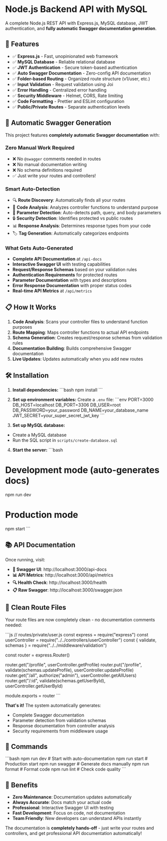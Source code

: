 # Node.js Backend API with MySQL

A complete Node.js REST API with Express.js, MySQL database, JWT authentication, and **fully automatic Swagger documentation generation**.

## 🚀 Features

- ✅ **Express.js** - Fast, unopinionated web framework
- ✅ **MySQL Database** - Reliable relational database
- ✅ **JWT Authentication** - Secure token-based authentication
- ✅ **Auto Swagger Documentation** - Zero-config API documentation
- ✅ **Folder-based Routing** - Organized route structure (v1/user, etc.)
- ✅ **Input Validation** - Request validation using Joi
- ✅ **Error Handling** - Centralized error handling
- ✅ **Security Middleware** - Helmet, CORS, Rate limiting
- ✅ **Code Formatting** - Prettier and ESLint configuration
- ✅ **Public/Private Routes** - Separate authentication levels

## 🤖 **Automatic Swagger Generation**

This project features **completely automatic Swagger documentation** with:

### **Zero Manual Work Required**
- ❌ No `@swagger` comments needed in routes
- ❌ No manual documentation writing
- ❌ No schema definitions required
- ✅ Just write your routes and controllers!

### **Smart Auto-Detection**
- 🔍 **Route Discovery**: Automatically finds all your routes
- 🧠 **Code Analysis**: Analyzes controller functions to understand purpose
- 📝 **Parameter Detection**: Auto-detects path, query, and body parameters
- 🔒 **Security Detection**: Identifies protected vs public routes
- 📊 **Response Analysis**: Determines response types from your code
- 🏷️ **Tag Generation**: Automatically categorizes endpoints

### **What Gets Auto-Generated**
- **Complete API Documentation** at `/api-docs`
- **Interactive Swagger UI** with testing capabilities
- **Request/Response Schemas** based on your validation rules
- **Authentication Requirements** for protected routes
- **Parameter Documentation** with types and descriptions
- **Error Response Documentation** with proper status codes
- **Real-time API Metrics** at `/api/metrics`

## 📋 **How It Works**

1. **Code Analysis**: Scans your controller files to understand function purposes
2. **Route Mapping**: Maps controller functions to actual API endpoints
3. **Schema Generation**: Creates request/response schemas from validation rules
4. **Documentation Building**: Builds comprehensive Swagger documentation
5. **Live Updates**: Updates automatically when you add new routes

## 🛠 **Installation**

1. **Install dependencies:**
\`\`\`bash
npm install
\`\`\`

2. **Set up environment variables:**
Create a `.env` file:
\`\`\`env
PORT=3000
DB_HOST=localhost
DB_PORT=3306
DB_USER=root
DB_PASSWORD=your_password
DB_NAME=your_database_name
JWT_SECRET=your_super_secret_jwt_key
\`\`\`

3. **Set up MySQL database:**
- Create a MySQL database
- Run the SQL script in `scripts/create-database.sql`

4. **Start the server:**
\`\`\`bash
# Development mode (auto-generates docs)
npm run dev

# Production mode
npm start
\`\`\`

## 📚 **API Documentation**

Once running, visit:
- **📖 Swagger UI**: http://localhost:3000/api-docs
- **📊 API Metrics**: http://localhost:3000/api/metrics
- **🔍 Health Check**: http://localhost:3000/health
- **📋 Raw Swagger**: http://localhost:3000/swagger.json

## 🎯 **Clean Route Files**

Your route files are now completely clean - no documentation comments needed:

\`\`\`js
// routes/private/user.js
const express = require("express")
const userController = require("../../controllers/userController")
const { validate, schemas } = require("../../middleware/validation")

const router = express.Router()

router.get("/profile", userController.getProfile)
router.put("/profile", validate(schemas.updateProfile), userController.updateProfile)
router.get("/all", authorize("admin"), userController.getAllUsers)
router.get("/:id", validate(schemas.getUserById), userController.getUserById)

module.exports = router
\`\`\`

**That's it!** The system automatically generates:
- Complete Swagger documentation
- Parameter detection from validation schemas
- Response documentation from controller analysis
- Security requirements from middleware usage

## 🔧 **Commands**

\`\`\`bash
npm run dev          # Start with auto-documentation
npm run start        # Production start
npm run swagger      # Generate docs manually
npm run format       # Format code
npm run lint         # Check code quality
\`\`\`

## 🎉 **Benefits**

- **Zero Maintenance**: Documentation updates automatically
- **Always Accurate**: Docs match your actual code
- **Professional**: Interactive Swagger UI with testing
- **Fast Development**: Focus on code, not documentation
- **Team Friendly**: New developers can understand APIs instantly

The documentation is **completely hands-off** - just write your routes and controllers, and get professional API documentation automatically!
